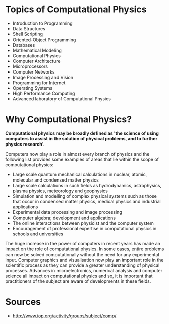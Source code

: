 # Topics of Computational Physics

* Introduction to Programming
* Data Structures
* Shell Scripting
* Oriented-Object Programming
* Databases
* Mathematical Modeling
* Computational Physics
* Computer Architecture
* Microprocessors
* Computer Networks
* Image Processing and Vision
* Programming for Internet
* Operating Systems
* High Performance Computing
* Advanced laboratory of Computational Physics

# Why Computational Physics?

**Computational physics may be broadly defined as 'the science of using computers to assist in the solution of physical problems, and to further physics research'.**

Computers now play a role in almost every branch of physics and the following list provides some examples of areas that lie within the scope of computational physics:

* Large scale quantum mechanical calculations in nuclear, atomic, molecular and condensed matter physics
* Large scale calculations in such fields as hydrodynamics, astrophysics, plasma physics, meteorology and geophysics
* Simulation and modelling of complex physical systems such as those that occur in condensed matter physics, medical physics and industrial applications
* Experimental data processing and image processing
* Computer algebra; development and applications
* The online interactions between physicist and the computer system
* Encouragement of professional expertise in computational physics in schools and universities

The huge increase in the power of computers in recent years has made an impact on the role of computational physics. In some cases, entire problems can now be solved computationally without the need for any experimental input. Computer graphics and visualisation now play an important role in the scientific process as they can provide a greater understanding of physical processes. Advances in microelectronics, numerical analysis and computer science all impact on computational physics and so, it is important that practitioners of the subject are aware of developments in these fields.

# Sources

* http://www.iop.org/activity/groups/subject/comp/
